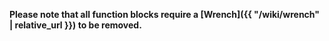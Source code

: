 __Please note that all function blocks require a [Wrench]({{ "/wiki/wrench" | relative_url }}) to be removed.__
